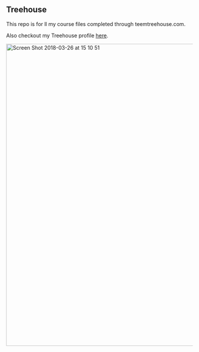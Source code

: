 ## Treehouse

This repo is for ll my course files completed through teemtreehouse.com.

Also checkout my Treehouse profile [here](https://github.com/Arthurhussey).

<img width="817" alt="Screen Shot 2018-03-26 at 15 10 51" src="https://user-images.githubusercontent.com/48725206/54621650-fd16f700-4a5f-11e9-88ab-bcacafaae2f6.png">
